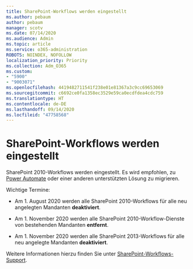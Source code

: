 ```yaml
---
title: SharePoint-Workflows werden eingestellt
ms.author: pebaum
author: pebaum
manager: scotv
ms.date: 07/14/2020
ms.audience: Admin
ms.topic: article
ms.service: o365-administration
ROBOTS: NOINDEX, NOFOLLOW
localization_priority: Priority
ms.collection: Adm_O365
ms.custom:
- "5900"
- "9003071"
ms.openlocfilehash: 4419482711541f238e01e81367a3c9cc69653069
ms.sourcegitcommit: c6692ce0fa1358ec3529e59ca0ecdfdea4cdc759
ms.translationtype: HT
ms.contentlocale: de-DE
ms.lasthandoff: 09/14/2020
ms.locfileid: "47758568"
---
```

# <a name="sharepoint-workflows-retiring"></a>SharePoint-Workflows werden eingestellt

SharePoint 2010-Workflows werden eingestellt. Es wird empfohlen, zu [Power Automate](https://docs.microsoft.com/power-automate/getting-started) oder einer anderen unterstützten Lösung zu migrieren. 

Wichtige Termine:

- Am 1. August 2020 werden alle SharePoint 2010-Workflows für alle neu angelegten Mandanten **deaktiviert**.

- Am 1. November 2020 werden alle SharePoint 2010-Workflow-Dienste von bestehenden Mandanten **entfernt**.

- Am 1. November 2020 werden alle SharePoint 2013-Workflows für alle neu angelegte Mandanten **deaktiviert**.

Weitere Informationen hierzu finden Sie unter [SharePoint-Workflows-Support](https://aka.ms/sp-workflows-support).